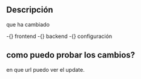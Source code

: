 ## Descripción
que ha cambiado

-{} frontend
-{} backend
-{} configuración

## como puedo probar los cambios?
en que url puedo ver el update.
 
